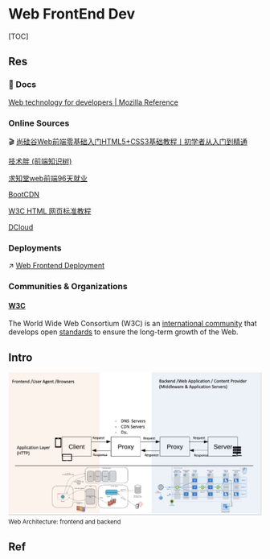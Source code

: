 # Web FrontEnd Dev

[TOC]



## Res
### 📂 Docs
[Web technology for developers | Mozilla Reference](https://developer.mozilla.org/en-US/docs/Web)


### Online Sources
🎬 [尚硅谷Web前端零基础入门HTML5+CSS3基础教程丨初学者从入门到精通](https://www.bilibili.com/video/BV1XJ411X7Ud?p=49&share_source=copy_web&vd_source=7740584ebdab35221363fc24d1582d9d)

[技术胖 (前端知识树)](https://gitee.com/jishupang/web_atlas#技术胖的前端学习路径) 

[求知堂web前端96天就业](https://www.bilibili.com/video/BV1i7411Z7d8?p=2&share_source=copy_web)

[BootCDN](https://www.bootcdn.cn)

[W3C HTML 网页标准教程](http://www.w3chtml.com/) 

[DCloud](https://www.dcloud.io)


### Deployments
↗ [Web Frontend Deployment](../👁️%20Operations%20Management/🛬%20Deployment/Web%20Frontend%20Deployment/Web%20Frontend%20Deployment.md)


### Communities & Organizations
#### [W3C](https://www.w3.org)
The World Wide Web Consortium (W3C) is an [international community](https://www.w3.org/Consortium/facts) that develops open [standards](https://www.w3.org/TR/) to ensure the long-term growth of the Web.



## Intro
![](../../../Assets/Pics/Screenshot%202023-03-19%20at%203.39.35%20PM.png)
<small>Web Architecture: frontend and backend</small>



## Ref
[功能实现-解除页面禁止复制功能]: https://segmentfault.com/a/1190000039087909
